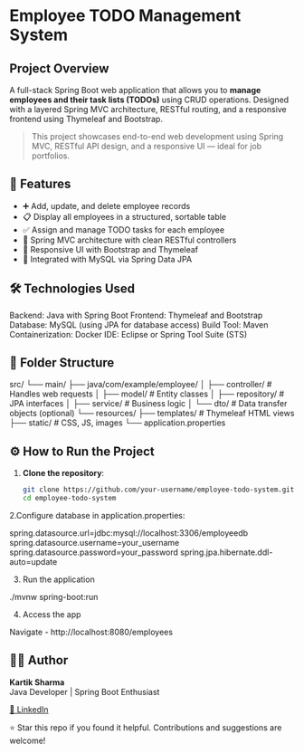 # Employee TODO Management System

## Project Overview

A full-stack Spring Boot web application that allows you to **manage employees and their task lists (TODOs)** using CRUD operations. Designed with a layered Spring MVC architecture, RESTful routing, and a responsive frontend using Thymeleaf and Bootstrap.

> This project showcases end-to-end web development using Spring MVC, RESTful API design, and a responsive UI — ideal for job portfolios.

## 🚀 Features

- ➕ Add, update, and delete employee records
- 📋 Display all employees in a structured, sortable table
- ✅ Assign and manage TODO tasks for each employee
- 🔄 Spring MVC architecture with clean RESTful controllers
- 🎨 Responsive UI with Bootstrap and Thymeleaf
- 💾 Integrated with MySQL via Spring Data JPA

## 🛠️ Technologies Used
Backend: Java with Spring Boot
Frontend: Thymeleaf and Bootstrap
Database: MySQL (using JPA for database access)
Build Tool: Maven
Containerization: Docker
IDE: Eclipse or Spring Tool Suite (STS)

## 📁 Folder Structure

src/
└── main/
├── java/com/example/employee/
│ ├── controller/ # Handles web requests
│ ├── model/ # Entity classes
│ ├── repository/ # JPA interfaces
│ ├── service/ # Business logic
│ └── dto/ # Data transfer objects (optional)
└── resources/
├── templates/ # Thymeleaf HTML views
├── static/ # CSS, JS, images
└── application.properties

## ⚙️ How to Run the Project

1. **Clone the repository**:
   ```bash
   git clone https://github.com/your-username/employee-todo-system.git
   cd employee-todo-system

2.Configure database in application.properties:

spring.datasource.url=jdbc:mysql://localhost:3306/employeedb
spring.datasource.username=your_username
spring.datasource.password=your_password
spring.jpa.hibernate.ddl-auto=update

3. Run the application

./mvnw spring-boot:run

4. Access the app

Navigate - http://localhost:8080/employees


## 🙋‍♂️ Author

**Kartik Sharma**  
Java Developer | Spring Boot Enthusiast

[🔗 LinkedIn]([https://www.linkedin.com/in/your-profile](https://www.linkedin.com/in/kartiksharma-tech-enthusiast/))

⭐ Star this repo if you found it helpful. Contributions and suggestions are welcome!
